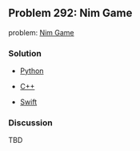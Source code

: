 ## Problem 292: Nim Game

problem: [Nim Game](https://leetcode.com/problems/nim-game/description/)

### Solution

- [Python](../python/problem292.py)

- [C++](../cpp/problem292.cpp)

- [Swift](../swift/problem292.swift)

### Discussion

TBD



